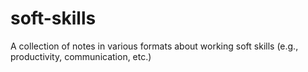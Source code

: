 # soft-skills
A collection of notes in various formats about working soft skills (e.g., productivity, communication, etc.)
